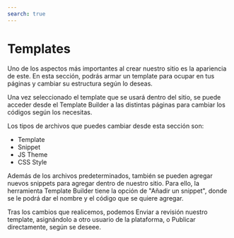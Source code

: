 ```yaml
---
search: true
---
```


# Templates

Uno de los aspectos más importantes al crear nuestro sitio es la apariencia de este. En esta sección, podrás armar un template para ocupar en tus páginas y cambiar su estructura según lo deseas.

Una vez seleccionado el template que se usará dentro del sitio, se puede acceder desde el Template Builder a las distintas páginas para cambiar los códigos según los necesitas.

Los tipos de archivos que puedes cambiar desde esta sección son:

- Template
- Snippet
- JS Theme
- CSS Style

Además de los archivos predeterminados, también se pueden agregar nuevos snippets para agregar dentro de nuestro sitio. Para ello, la herramienta Template Builder tiene la opción de "Añadir un snippet", donde se le podrá dar el nombre y el código que se quiere agregar.

Tras los cambios que realicemos, podemos Enviar a revisión nuestro template, asignándolo a otro usuario de la plataforma, o Publicar directamente, según se deseee.
